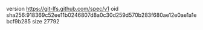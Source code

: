 version https://git-lfs.github.com/spec/v1
oid sha256:918369c52ee11b0246807d8a0c30d259d570b283f680ae12e0ae1a1ebcf9b285
size 27792

